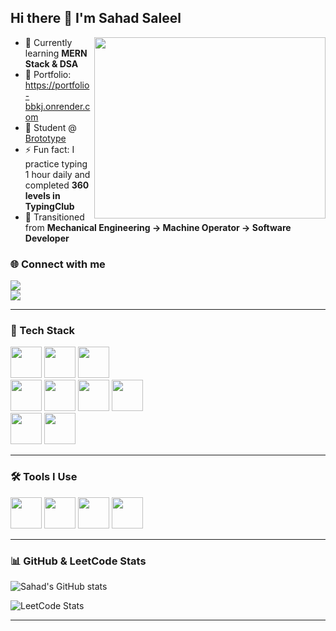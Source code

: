 ## Hi there 👋 I'm Sahad Saleel  

<img align="right" width="370" height="290" src="https://i.pinimg.com/originals/47/f0/34/47f0342cec72b800463bf003eac1257e.gif">

- 🌱 Currently learning **MERN Stack & DSA**  
- 🔭 Portfolio: https://portfolio-bbkj.onrender.com  
- 📘 Student @ [Brototype](https://brototype.com/)  
- ⚡ Fun fact: I practice typing 1 hour daily and completed **360 levels in TypingClub**  
- 🎯 Transitioned from **Mechanical Engineering → Machine Operator → Software Developer**  

### 🌐 Connect with me
[<img src="https://img.shields.io/badge/LinkedIn-0077B5?style=for-the-badge&logo=linkedin&logoColor=white" />](https://www.linkedin.com/in/sahad-saleel-7a535b33b/)  
[<img src="https://img.shields.io/badge/Instagram-d62976?style=for-the-badge&logo=instagram&logoColor=white" />](https://instagram.com/your_instagram_here)  

---

### 🚀 Tech Stack
<img height="50" src="https://img.icons8.com/color/48/000000/html-5.png"/> <img height="50" src="https://img.icons8.com/color/48/000000/css3.png"/> <img height="50" src="https://img.icons8.com/color/48/000000/javascript.png"/>  
<img height="50" src="https://img.icons8.com/color/48/000000/nodejs.png"/> <img height="50" src="https://img.icons8.com/color/48/000000/express.png"/> <img height="50" src="https://img.icons8.com/color/48/000000/mongodb.png"/> <img height="50" src="https://img.icons8.com/color/48/000000/react-native.png"/>  
<img height="50" src="https://img.icons8.com/color/48/000000/bootstrap.png"/> <img height="50" src="https://img.icons8.com/color/48/000000/ejs.png"/>  

---

### 🛠 Tools I Use
<img height="50" src="https://img.icons8.com/color/48/000000/visual-studio-code-2019.png"/> <img height="50" src="https://img.icons8.com/color/48/000000/git.png"/> 
<img height="50" src="https://img.icons8.com/color/48/000000/figma--v1.png"/> <img height="50" src="https://img.icons8.com/color/48/000000/notion.png"/>  

---

### 📊 GitHub & LeetCode Stats
![Sahad's GitHub stats](https://github-readme-stats.vercel.app/api?username=SahadSaleel&theme=dark&show_icons=true&hide=issues,contribs)  

![LeetCode Stats](https://leetcard.jacoblin.cool/SahadSaleel?theme=dark&font=IBM%20Plex%20Sans%20KR&ext=heatmap)  

---
